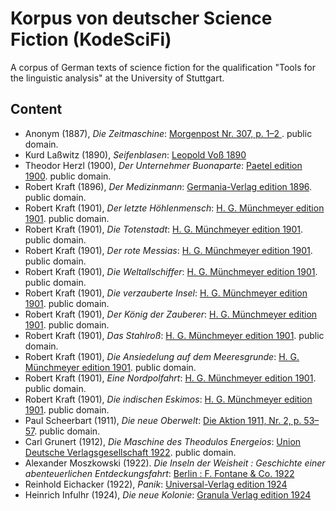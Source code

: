 # Korpus von deutscher Science Fiction (KodeSciFi)
A corpus of German texts of science fiction for the qualification "Tools for the linguistic analysis" at the University of Stuttgart.

## Content
 - Anonym (1887), *Die Zeitmaschine*: [Morgenpost Nr. 307, p. 1–2 ](https://de.wikisource.org/wiki/Die_Zeitmaschine_(1887)). public domain.
 - Kurd Laßwitz (1890), *Seifenblasen*: [Leopold Voß 1890](https://commons.wikimedia.org/wiki/File:Seifenblasen-Kurd_La%C3%9Fwitz-1890.djvu?page=)
 - Theodor Herzl (1900), *Der Unternehmer Buonaparte*: [Paetel edition 1900](https://commons.wikimedia.org/wiki/File:Herzl_Philosophische_Erzaehlungen.djvu). public domain.
 - Robert Kraft (1896), *Der Medizinmann*: [Germania-Verlag edition 1896](https://commons.wikimedia.org/wiki/File:Der_Medizinmann.pdf). public domain.
 - Robert Kraft (1901), *Der letzte Höhlenmensch*: [H. G. Münchmeyer edition 1901](https://commons.wikimedia.org/wiki/File:Der_letzte_H%C3%B6hlenmensch.pdf). public domain.
 - Robert Kraft (1901), *Die Totenstadt*: [H. G. Münchmeyer edition 1901](https://commons.wikimedia.org/wiki/File:Die_Totenstadt.pdf). public domain.
 - Robert Kraft (1901), *Der rote Messias*: [H. G. Münchmeyer edition 1901](https://commons.wikimedia.org/wiki/File:Der_rote_Messias.pdf). public domain.
 - Robert Kraft (1901), *Die Weltallschiffer*: [H. G. Münchmeyer edition 1901](https://commons.wikimedia.org/wiki/File:Die_Weltallschiffer.pdf). public domain.
 - Robert Kraft (1901), *Die verzauberte Insel*: [H. G. Münchmeyer edition 1901](https://commons.wikimedia.org/wiki/File:Die_verzauberte_Insel.pdf). public domain.
 - Robert Kraft (1901), *Der König der Zauberer*: [H. G. Münchmeyer edition 1901](https://commons.wikimedia.org/wiki/File:Der_K%C3%B6nig_der_Zauberer.pdf). public domain.
 - Robert Kraft (1901), *Das Stahlroß*: [H. G. Münchmeyer edition 1901](https://commons.wikimedia.org/wiki/File:Das_Stahlro%C3%9F.pdf). public domain.
 - Robert Kraft (1901), *Die Ansiedelung auf dem Meeresgrunde*: [H. G. Münchmeyer edition 1901](https://commons.wikimedia.org/wiki/File:Die_Ansiedelung_auf_dem_Meeresgrunde.pdf). public domain.
 - Robert Kraft (1901), *Eine Nordpolfahrt*: [H. G. Münchmeyer edition 1901](https://commons.wikimedia.org/wiki/File:Eine_Nordpolfahrt.pdf). public domain.
 - Robert Kraft (1901), *Die indischen Eskimos*: [H. G. Münchmeyer edition 1901](https://commons.wikimedia.org/wiki/File:Die_indischen_Eskimos.pdf). public domain.
 - Paul Scheerbart (1911), *Die neue Oberwelt*: [Die Aktion 1911, Nr. 2, p. 53–57](https://de.wikisource.org/wiki/Die_neue_Oberwelt). public domain.
 - Carl Grunert (1912), *Die Maschine des Theodulos Energeios*: [Union Deutsche Verlagsgesellschaft 1922](https://commons.wikimedia.org/wiki/Category:Die_Maschine_des_Theodolus_Energios_(Grunert)). public domain.
 - Alexander Moszkowski (1922). *Die Inseln der Weisheit : Geschichte einer abenteuerlichen Entdeckungsfahrt*: [Berlin : F. Fontane & Co. 1922](https://archive.org/details/dieinselnderweis01mosz/page/n287/mode/2up)
 - Reinhold Eichacker (1922), *Panik*: [Universal-Verlag edition 1924](https://archive.org/details/panikroman00eich/page/n5/mode/2up)
 - Heinrich Infulhr (1924), *Die neue Kolonie*: [Granula Verlag edition 1924](https://archive.org/details/dieneuekoloniero00infu)